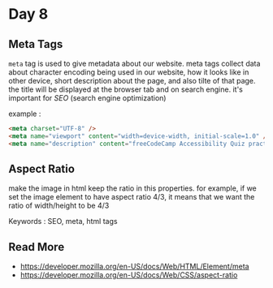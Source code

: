 # Day 8

## Meta Tags
`meta` tag is used to give metadata about our website. meta tags collect data about character encoding being used in our website, how it looks like in other device, short description about the page, and also tilte of that page. the title will be displayed at the browser tab and on search engine. it's important for *SEO* (search engine optimization)

example :

```html
<meta charset="UTF-8" />
<meta name="viewport" content="width=device-width, initial-scale=1.0" />
<meta name="description" content="freeCodeCamp Accessibility Quiz practice project" />
```


## Aspect Ratio
make the image in html keep the ratio in this properties. for example, if we set the image element to have aspect ratio 4/3, it means that we want the ratio of width/height to be 4/3


Keywords :
SEO, meta, html tags

## Read More
- https://developer.mozilla.org/en-US/docs/Web/HTML/Element/meta
- https://developer.mozilla.org/en-US/docs/Web/CSS/aspect-ratio
